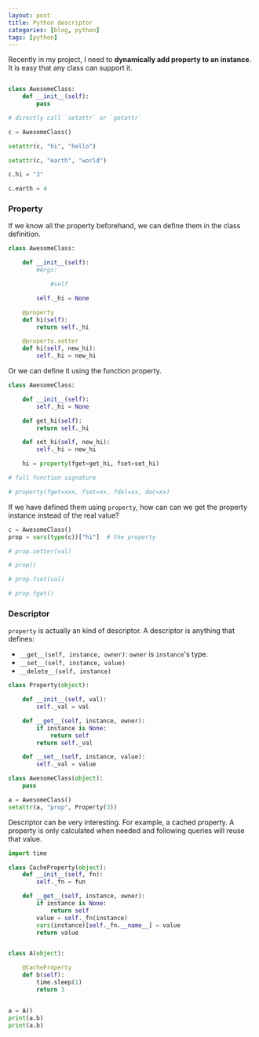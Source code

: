 ```yaml
---
layout: post
title: Python descriptor
categories: [blog, python]
tags: [python]
---
```


Recently in my project, I need to **dynamically add property to an instance**. It is easy that any
class can support it.

```python

class AwesomeClass:
    def __init__(self):
        pass

# directly call `setattr` or `getattr`

c = AwesomeClass()

setattr(c, "hi", "hello")

setattr(c, "earth", "world")

c.hi = "3"

c.earth = 4
```

### Property

If we know all the property beforehand, we can define them in the class definition.

```python
class AwesomeClass:

    def __init__(self):
        #Args:

            #self

        self._hi = None

    @property
    def hi(self):
        return self._hi

    @property.setter
    def hi(self, new_hi):
        self._hi = new_hi
```

Or we can define it using the function property.

```python
class AwesomeClass:

    def __init__(self):
        self._hi = None

    def get_hi(self):
        return self._hi

    def set_hi(self, new_hi):
        self._hi = new_hi

    hi = property(fget=get_hi, fset=set_hi)

# full function signature

# property(fget=xxx, fset=xx, fdel=xx, doc=xx)

```

If we have defined them using `property`, how can can we get the property instance instead of the
real value?

```python
c = AwesomeClass()
prop = vars(type(c))["hi"]  # the property

# prop.setter(val)

# prop()

# prop.fset(val)

# prop.fget()
```

### Descriptor

`property` is actually an kind of descriptor. A descriptor is anything that defines:

+ `__get__(self, instance, owner)`: `owner` is `instance`'s type.
+ `__set__(self, instance, value)`
+ `__delete__(self, instance)`

```python
class Property(object):

    def __init__(self, val):
        self._val = val

    def __get__(self, instance, owner):
        if instance is None:
            return self
        return self._val

    def __set__(self, instance, value):
        self._val = value

class AwesomeClass(object):
    pass

a = AwesomeClass()
setattr(a, "prop", Property(3))
```

Descriptor can be very interesting. For example, a cached property. A property is only
calculated when needed and following queries will reuse that value.

```python
import time

class CacheProperty(object):
    def __init__(self, fn):
        self._fn = fun

    def __get__(self, instance, owner):
        if instance is None:
            return self
        value = self._fn(instance)
        vars(instance)[self._fn.__name__] = value
        return value


class A(object):

    @CacheProperty
    def b(self):
        time.sleep(1)
        return 3


a = A()
print(a.b)
print(a.b)

```
